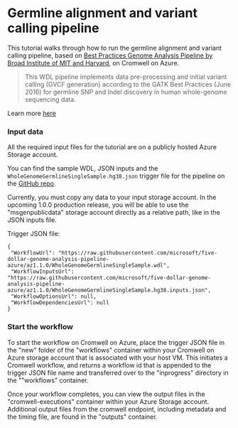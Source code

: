 # Germline alignment and variant calling pipeline
This tutorial walks through how to run the germline alignment and variant calling pipeline, based on [Best Practices Genome Analysis Pipeline by Broad Institute of MIT and Harvard](https://software.broadinstitute.org/gatk/best-practices/workflow?id=11165), on Cromwell on Azure. 

> This WDL pipeline implements data pre-processing and initial variant calling (GVCF generation) according to the GATK Best Practices (June 2016) for germline SNP and Indel discovery in human whole-genome sequencing data.

Learn more [here](https://github.com/microsoft/five-dollar-genome-analysis-pipeline-azure)

### Input data 

All the required input files for the tutorial are on a publicly hosted Azure Storage account.

You can find the sample WDL, JSON inputs and the `WholeGenomeGermlineSingleSample.hg38.json` trigger file for the pipeline on the [GitHub repo](https://github.com/microsoft/five-dollar-genome-analysis-pipeline-azure/tree/az1.1.0). 

Currently, you must copy any data to your input storage account. In the upcoming 1.0.0 production release, you will be able to use the "msgenpublicdata" storage account directly as a relative path, like in the JSON inputs file.

Trigger JSON file:
```
{
 "WorkflowUrl": "https://raw.githubusercontent.com/microsoft/five-dollar-genome-analysis-pipeline-azure/az1.1.0/WholeGenomeGermlineSingleSample.wdl",
 "WorkflowInputsUrl": "https://raw.githubusercontent.com/microsoft/five-dollar-genome-analysis-pipeline-azure/az1.1.0/WholeGenomeGermlineSingleSample.hg38.inputs.json",
 "WorkflowOptionsUrl": null,
 "WorkflowDependenciesUrl": null
}
```

### Start the workflow
To start the workflow on Cromwell on Azure, place the trigger JSON file in the "new" folder of the "workflows" container within your Cromwell on Azure storage account that is associated with your host VM. This initiates a Cromwell workflow, and returns a workflow id that is appended to the trigger JSON file name and transferred over to the "inprogress" directory in the ""workflows" container.<br/>

Once your workflow completes, you can view the output files in the "cromwell-executions" container within your Azure Storage account. Additional output files from the cromwell endpoint, including metadata and the timing file, are found in the "outputs" container. <br/>
